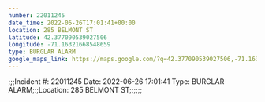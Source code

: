 ```yaml
---
number: 22011245
date_time: 2022-06-26T17:01:41+00:00
location: 285 BELMONT ST
latitude: 42.377090539027506
longitude: -71.16321668548659
type: BURGLAR ALARM
google_maps_link: https://maps.google.com/?q=42.377090539027506,-71.16321668548659
---
```


;;;Incident #: 22011245  Date: 2022-06-26 17:01:41   Type: BURGLAR ALARM;;;Location: 285 BELMONT ST;;;;;;
